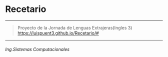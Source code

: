 # Recetario

---
> Proyecto de la Jornada de Lenguas Extrajeras(Ingles 3)
https://luispuent3.github.io/Recetario/#
---

###### Ing.Sistemas Computacionales
